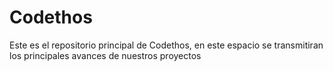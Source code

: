 # Codethos

Este es el repositorio principal de Codethos, en este espacio se transmitiran los principales avances de nuestros proyectos
